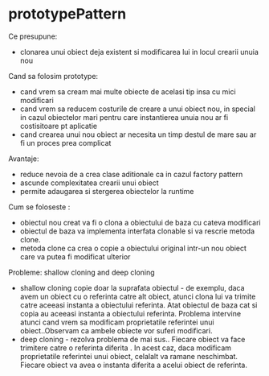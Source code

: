 # prototypePattern

Ce presupune:
- clonarea unui obiect deja existent si modificarea lui  in locul crearii unuia nou

Cand sa folosim prototype:
- cand vrem sa cream mai multe obiecte de acelasi tip insa cu mici modificari
- cand vrem sa reducem costurile de creare a unui obiect nou, in 
special in cazul obiectelor mari pentru care instantierea unuia nou ar fi costisitoare pt aplicatie
- cand crearea unui nou obiect ar necesita un timp destul de mare sau ar fi un proces prea complicat


Avantaje:
- reduce nevoia de a crea clase aditionale ca in cazul factory pattern
- ascunde complexitatea crearii unui obiect
- permite adaugarea si stergerea obiectelor la runtime



Cum se foloseste :
- obiectul nou creat va fi o clona a obiectului de baza cu cateva modificari
- obiectul de baza va implementa interfata clonable si va rescrie metoda clone.
- metoda clone ca crea o copie a obiectului original intr-un nou obiect care va putea fi modificat ulterior

Probleme: shallow cloning and deep cloning
- shallow cloning copie doar la suprafata obiectul - de exemplu, daca avem un obiect cu o referinta catre alt obiect, 
	atunci clona lui va trimite catre aceeasi instanta a obiectului referinta. Atat obiectul de baza cat si copia au aceeasi  instanta a obiectului referinta.
Problema intervine atunci cand vrem sa modificam proprietatile referintei unui obiect..Observam ca ambele obiecte vor suferi modificari.
- deep cloning - rezolva problema de mai sus.. Fiecare obiect va face trimitere catre o referinta diferita . In acest caz, daca modificam proprietatile referintei unui obiect, celalalt va ramane neschimbat. Fiecare obiect va avea o instanta diferita a acelui obiect de referinta.
